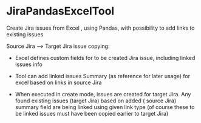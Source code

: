 # JiraPandasExcelTool
Create Jira issues from Excel , using Pandas, with possibility to add links to existing issues


Source Jira --> Target Jira issue copying:

* Excel defines custom fields for to be created Jira issue, including linked issues info

* Tool can add linked issues Summary (as reference for later usage) for excel based on links in source Jira

* When executed in create mode, issues are created for target Jira. Any found existing issues (target Jira) based
on added ( source Jira) summary field are being linked using given link type (of course these to be linked issues must have been copied earlier to target Jira)

